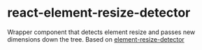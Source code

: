 # react-element-resize-detector
Wrapper component that detects element resize and passes new dimensions down the tree. Based on [element-resize-detector](https://github.com/wnr/element-resize-detector)
